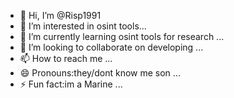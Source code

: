 - 👋 Hi, I’m @Risp1991
- 👀 I’m interested in osint tools...
- 🌱 I’m currently learning osint tools for research ...
- 💞️ I’m looking to collaborate on developing  ...
- 📫 How to reach me ...
- 😄 Pronouns:they/dont know me son  ...
- ⚡ Fun fact:im a Marine  ...

<!---
Risp1991/Risp1991 is a ✨ special ✨ repository because its `README.md` (this file) appears on your GitHub profile.
You can click the Preview link to take a look at your changes.
--->
